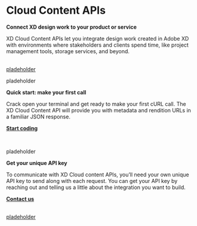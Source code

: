 # Cloud Content APIs

**Connect XD design work to your product or service**

XD Cloud Content APIs let you integrate design work created in Adobe XD with environments where stakeholders and clients spend time, like project management tools, storage services, and beyond.

<br />

<object>
<a href="/tutorials/quick-start.md"><object style="width: 100%" type="image/png" data="/images/integrate2.svg">pladeholder</object></a>
</object>

<!-- <object>
<a href=""><object style="width: 100%; margin: 0;" type="image/png" data="/images/go-live.png">pladeholder</object></a>
</object> -->

<br />

<object style="width: 100%" type="image/png" data="/images/code2.svg">pladeholder</object>


**Quick start: make your first call**

Crack open your terminal and get ready to make your first cURL call. The XD Cloud Content API will provide you with metadata and rendition URLs in a familiar JSON response.

**[Start coding](/tutorials/quick-start.md)**

<br />

<object style="width: 100%" type="image/png" data="/images/get-started.svg">pladeholder</object>

**Get your unique API key**

To communicate with XD Cloud content APIs, you’ll need your own unique API key to send along with each request. You can get your API key by reaching out and telling us a little about the integration you want to build.

**[Contact us](https://adobe.allegiancetech.com/surveys/JDQ78F/)**

<br />

<object>
<a href="https://forums.adobexdplatform.com"><object style="width: 100%" type="image/png" data="/images/cloud-community.png">pladeholder</object></a>
</object>